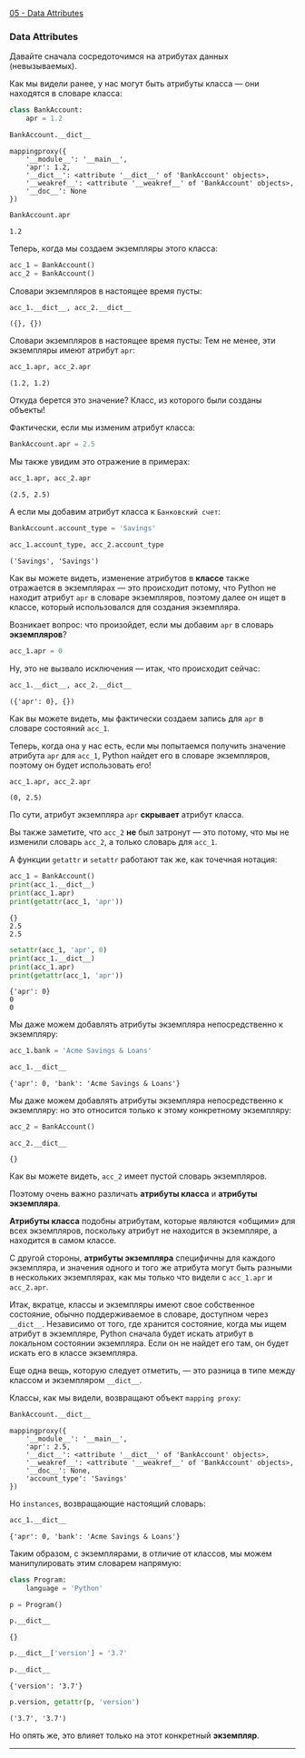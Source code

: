 [05 - Data Attributes](https://github.com/fbaptiste/python-deepdive/blob/main/Part%204/Section%2002%20-%20Classes/05%20-%20Data%20Attributes.ipynb)

### Data Attributes

Давайте сначала сосредоточимся на атрибутах данных (невызываемых).

Как мы видели ранее, у нас могут быть атрибуты класса — они находятся в словаре класса:

```Python
class BankAccount:
    apr = 1.2
```

```Python
BankAccount.__dict__
```

```
mappingproxy({
	'__module__': '__main__',
    'apr': 1.2,
    '__dict__': <attribute '__dict__' of 'BankAccount' objects>,
    '__weakref__': <attribute '__weakref__' of 'BankAccount' objects>,
    '__doc__': None
})
```

```Python
BankAccount.apr
```

```
1.2
```

Теперь, когда мы создаем экземпляры этого класса:

```Python
acc_1 = BankAccount()
acc_2 = BankAccount()
```

Словари экземпляров в настоящее время пусты:

```Python
acc_1.__dict__, acc_2.__dict__
```

```
({}, {})
```

Словари экземпляров в настоящее время пусты: Тем не менее, эти экземпляры имеют атрибут `apr`:

```Python
acc_1.apr, acc_2.apr
```

```
(1.2, 1.2)
```

Откуда берется это значение? Класс, из которого были созданы объекты!

Фактически, если мы изменим атрибут класса:

```Python
BankAccount.apr = 2.5
```

Мы также увидим это отражение в примерах:

```Python
acc_1.apr, acc_2.apr
```

```
(2.5, 2.5)
```

А если мы добавим атрибут класса к `Банковский счет`:

```Python
BankAccount.account_type = 'Savings'
```

```Python
acc_1.account_type, acc_2.account_type
```

```
('Savings', 'Savings')
```

Как вы можете видеть, изменение атрибутов в **классе** также отражается в экземплярах — это происходит потому, что Python не находит атрибут `apr` в словаре экземпляров, поэтому далее он ищет в классе, который использовался для создания экземпляра.

Возникает вопрос: что произойдет, если мы добавим `apr` в словарь **экземпляров**?

```Python
acc_1.apr = 0
```

Ну, это не вызвало исключения — итак, что происходит сейчас:

```Python
acc_1.__dict__, acc_2.__dict__
```

```
({'apr': 0}, {})
```

Как вы можете видеть, мы фактически создаем запись для `apr` в словаре состояний `acc_1`.

Теперь, когда она у нас есть, если мы попытаемся получить значение атрибута `apr` для `acc_1`, Python найдет его в словаре экземпляров, поэтому он будет использовать его!

```Python
acc_1.apr, acc_2.apr
```

```
(0, 2.5)
```

По сути, атрибут экземпляра `apr` **скрывает** атрибут класса.

Вы также заметите, что `acc_2` **не** был затронут — это потому, что мы не изменили словарь `acc_2`, а только словарь для `acc_1`.

А функции `getattr` и `setattr` работают так же, как точечная нотация:

```Python
acc_1 = BankAccount()
print(acc_1.__dict__)
print(acc_1.apr)
print(getattr(acc_1, 'apr'))
```

```
{}
2.5
2.5
```

```Python
setattr(acc_1, 'apr', 0)
print(acc_1.__dict__)
print(acc_1.apr)
print(getattr(acc_1, 'apr'))
```

```
{'apr': 0}
0
0
```

Мы даже можем добавлять атрибуты экземпляра непосредственно к экземпляру:

```Python
acc_1.bank = 'Acme Savings & Loans'
```

```Python
acc_1.__dict__
```

```
{'apr': 0, 'bank': 'Acme Savings & Loans'}
```

Мы даже можем добавлять атрибуты экземпляра непосредственно к экземпляру: но это относится только к этому конкретному экземпляру:

```Python
acc_2 = BankAccount()
```

```
acc_2.__dict__
```

```
{}
```

Как вы можете видеть, `acc_2` имеет пустой словарь экземпляров.

Поэтому очень важно различать **атрибуты класса** и **атрибуты экземпляра**.

**Атрибуты класса** подобны атрибутам, которые являются «общими» для всех экземпляров, поскольку атрибут не находится в экземпляре, а находится в самом классе.

С другой стороны, **атрибуты экземпляра** специфичны для каждого экземпляра, и значения одного и того же атрибута могут быть разными в нескольких экземплярах, как мы только что видели с `acc_1.apr` и `acc_2.apr`.

Итак, вкратце, классы и экземпляры имеют свое собственное состояние, обычно поддерживаемое в словаре, доступном через `__dict__`. Независимо от того, где хранится состояние, когда мы ищем атрибут в экземпляре, Python сначала будет искать атрибут в локальном состоянии экземпляра. Если он не найдет его там, он будет искать его в классе экземпляра.

Еще одна вещь, которую следует отметить, — это разница в типе между классом и экземпляром `__dict__`.

Классы, как мы видели, возвращают объект `mapping proxy`:

```Python
BankAccount.__dict__
```

```
mappingproxy({
	'__module__': '__main__',
    'apr': 2.5,
    '__dict__': <attribute '__dict__' of 'BankAccount' objects>,
    '__weakref__': <attribute '__weakref__' of 'BankAccount' objects>,
    '__doc__': None,
    'account_type': 'Savings'
})
```

Но `instances`, возвращающие настоящий словарь:

```Python
acc_1.__dict__
```

```
{'apr': 0, 'bank': 'Acme Savings & Loans'}
```

Таким образом, с экземплярами, в отличие от классов, мы можем манипулировать этим словарем напрямую:

```Python
class Program:
    language = 'Python'
```

```Python
p = Program()
```

```Python
p.__dict__
```

```
{}
```

```Python
p.__dict__['version'] = '3.7'
```

```Python
p.__dict__
```

```
{'version': '3.7'}
```

```Python
p.version, getattr(p, 'version')
```

```
('3.7', '3.7')
```

Но опять же, это влияет только на этот конкретный **экземпляр**.

---


